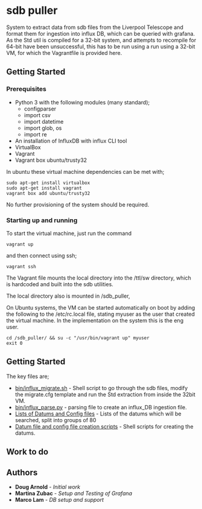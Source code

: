 # sdb puller

System to extract data from sdb files from the Liverpool Telescope and format them for ingestion into influx DB, which can be queried with grafana.
As the Std util is compiled for a 32-bit system, and attempts to recompile for 64-bit have been unsuccessful, this has to be run using a run using a 32-bit VM, for which the Vagrantfile is provided here.

## Getting Started



### Prerequisites

* Python 3 with the following modules (many standard);
  * configparser
  * import csv
  * import datetime
  * import glob, os
  * import re
* An installation of InfluxDB with influx CLI tool
* VirtualBox
* Vagrant
* Vagrant box ubuntu/trusty32



In ubuntu these virtual machine dependencies can be met with;

```
sudo apt-get install virtualbox
sudo apt-get install vagrant
vagrant box add ubuntu/trusty32
```

No further provisioning of the system should be required.

### Starting up and running

To start the virtual machine, just run the command

```
vagrant up
```

and then connect using ssh;

```
vagrant ssh
```

The Vagrant file mounts the local directory into the /ttl/sw directory, which is hardcoded and built into the sdb utilities.

The local directory also is mounted in /sdb_puller,

On Ubuntu systems, the VM can be started automatically on boot by adding the following to the /etc/rc.local file, stating myuser as the user that created the virtual machine. In the implementation on the system this is the eng user.

```
cd /sdb_puller/ && su -c "/usr/bin/vagrant up" myuser
exit 0
```

## Getting Started

The key files are;

* [bin/influx_migrate.sh](bin/influx_migrate.sh) - Shell script to go through the sdb files, modify the migrate.cfg template and run the Std extraction from inside the 32bit VM.
* [bin/influx_parse.py](bin/influx_parse.py) - parsing file to create an influx_DB ingestion file.
* [Lists of Datums and Config files](conf/datums/) - Lists of the datums which will be searched, split into groups of 80
* [Datum file and config file creation scripts](conf/scripts/) - Shell scripts for creating the datums.

## Work to do




## Authors


* **Doug Arnold** - *Initial work*
* **Martina Zubac** - *Setup and Testing of Grafana*
* **Marco Lam** - *DB setup and support*
